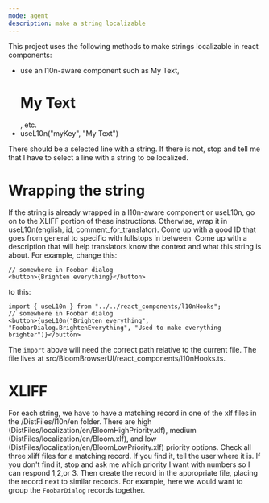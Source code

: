 ```yaml
---
mode: agent
description: make a string localizable
---
```


This project uses the following methods to make strings localizable in react components:
- use an l10n-aware component such as <BloomButton l10nKey="myKey">My Text</BloomButton>, <H1 l10nKey="myKey">My Text</H1>, etc.
- useL10n("myKey", "My Text")

There should be a selected line with a string. If there is not, stop and tell me that I have to select a line with a string to be localized.

# Wrapping the string
If the string is already wrapped in a l10n-aware component or useL10n, go on to the XLIFF portion of these instructions. Otherwise, wrap it in useL10n(english, id, comment_for_translator). Come up with a good ID that goes from general to specific with fullstops in between. Come up with a description that will help translators know the context and what this string is about. For example, change this:
```tsx
// somewhere in Foobar dialog
<button>{Brighten everything}</button>
```
to this:
```tsx
import { useL10n } from "../../react_components/l10nHooks";
// somewhere in Foobar dialog
<button>{useL10n("Brighten everything", "FoobarDialog.BrightenEverything", "Used to make everything brighter")}</button>
```
The `import` above will need the correct path relative to the current file. The file lives at src/BloomBrowserUI/react_components/l10nHooks.ts.

# XLIFF
For each string, we have to have a matching record in one of the xlf files in the /DistFiles/l10n/en folder. There are high (DistFiles/localization/en/BloomHighPriority.xlf), medium (DistFiles/localization/en/Bloom.xlf), and low (DistFiles/localization/en/BloomLowPriority.xlf) priority options. Check all three xliff files for a matching record. If you find it, tell the user where it is. If you don't find it, stop and ask me which priority I want with numbers so I can respond 1,2,or 3. Then create the record in the appropriate file, placing the record next to similar records. For example, here we would want to group the `FoobarDialog` records together.
